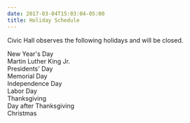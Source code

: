 ```yaml
---
date: 2017-03-04T15:03:04-05:00
title: Holiday Schedule
---
```

Civic Hall observes the following holidays and will be closed.

New Year's Day  
Martin Luther King Jr.  
Presidents' Day  
Memorial Day  
Independence Day   
Labor Day   
Thanksgiving   
Day after Thanksgiving   
Christmas  
